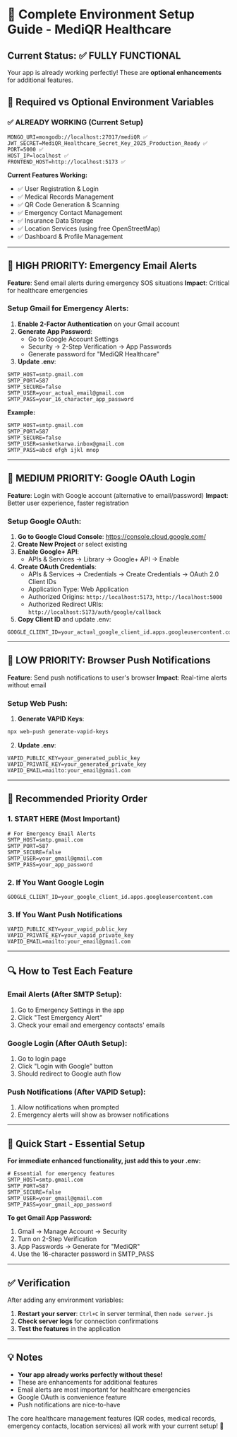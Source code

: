 # 🚀 Complete Environment Setup Guide - MediQR Healthcare

## Current Status: ✅ FULLY FUNCTIONAL
Your app is already working perfectly! These are **optional enhancements** for additional features.

## 🔧 Required vs Optional Environment Variables

### ✅ ALREADY WORKING (Current Setup)
```env
MONGO_URI=mongodb://localhost:27017/mediQR ✅
JWT_SECRET=MediQR_Healthcare_Secret_Key_2025_Production_Ready ✅
PORT=5000 ✅
HOST_IP=localhost ✅
FRONTEND_HOST=http://localhost:5173 ✅
```

**Current Features Working:**
- ✅ User Registration & Login
- ✅ Medical Records Management
- ✅ QR Code Generation & Scanning
- ✅ Emergency Contact Management
- ✅ Insurance Data Storage
- ✅ Location Services (using free OpenStreetMap)
- ✅ Dashboard & Profile Management

---

## 🚨 HIGH PRIORITY: Emergency Email Alerts

**Feature**: Send email alerts during emergency SOS situations
**Impact**: Critical for healthcare emergencies

### Setup Gmail for Emergency Alerts:

1. **Enable 2-Factor Authentication** on your Gmail account
2. **Generate App Password**:
   - Go to Google Account Settings
   - Security → 2-Step Verification → App Passwords
   - Generate password for "MediQR Healthcare"
3. **Update .env**:
```env
SMTP_HOST=smtp.gmail.com
SMTP_PORT=587
SMTP_SECURE=false
SMTP_USER=your_actual_email@gmail.com
SMTP_PASS=your_16_character_app_password
```

**Example:**
```env
SMTP_HOST=smtp.gmail.com
SMTP_PORT=587
SMTP_SECURE=false
SMTP_USER=sanketkarwa.inbox@gmail.com
SMTP_PASS=abcd efgh ijkl mnop
```

---

## 🔐 MEDIUM PRIORITY: Google OAuth Login

**Feature**: Login with Google account (alternative to email/password)
**Impact**: Better user experience, faster registration

### Setup Google OAuth:

1. **Go to Google Cloud Console**: https://console.cloud.google.com/
2. **Create New Project** or select existing
3. **Enable Google+ API**:
   - APIs & Services → Library → Google+ API → Enable
4. **Create OAuth Credentials**:
   - APIs & Services → Credentials → Create Credentials → OAuth 2.0 Client IDs
   - Application Type: Web Application
   - Authorized Origins: `http://localhost:5173`, `http://localhost:5000`
   - Authorized Redirect URIs: `http://localhost:5173/auth/google/callback`
5. **Copy Client ID** and update .env:
```env
GOOGLE_CLIENT_ID=your_actual_google_client_id.apps.googleusercontent.com
```

---

## 🔔 LOW PRIORITY: Browser Push Notifications

**Feature**: Send push notifications to user's browser
**Impact**: Real-time alerts without email

### Setup Web Push:

1. **Generate VAPID Keys**:
```bash
npx web-push generate-vapid-keys
```

2. **Update .env**:
```env
VAPID_PUBLIC_KEY=your_generated_public_key
VAPID_PRIVATE_KEY=your_generated_private_key
VAPID_EMAIL=mailto:your_email@gmail.com
```

---

## 🎯 Recommended Priority Order

### 1. **START HERE** (Most Important)
```env
# For Emergency Email Alerts
SMTP_HOST=smtp.gmail.com
SMTP_PORT=587
SMTP_SECURE=false
SMTP_USER=your_gmail@gmail.com
SMTP_PASS=your_app_password
```

### 2. **If You Want Google Login**
```env
GOOGLE_CLIENT_ID=your_google_client_id.apps.googleusercontent.com
```

### 3. **If You Want Push Notifications**
```env
VAPID_PUBLIC_KEY=your_vapid_public_key
VAPID_PRIVATE_KEY=your_vapid_private_key
VAPID_EMAIL=mailto:your_email@gmail.com
```

---

## 🔍 How to Test Each Feature

### Email Alerts (After SMTP Setup):
1. Go to Emergency Settings in the app
2. Click "Test Emergency Alert"
3. Check your email and emergency contacts' emails

### Google Login (After OAuth Setup):
1. Go to login page
2. Click "Login with Google" button
3. Should redirect to Google auth flow

### Push Notifications (After VAPID Setup):
1. Allow notifications when prompted
2. Emergency alerts will show as browser notifications

---

## 🚀 Quick Start - Essential Setup

**For immediate enhanced functionality, just add this to your .env:**

```env
# Essential for emergency features
SMTP_HOST=smtp.gmail.com
SMTP_PORT=587
SMTP_SECURE=false
SMTP_USER=your_gmail@gmail.com
SMTP_PASS=your_gmail_app_password
```

**To get Gmail App Password:**
1. Gmail → Manage Account → Security
2. Turn on 2-Step Verification
3. App Passwords → Generate for "MediQR"
4. Use the 16-character password in SMTP_PASS

---

## ✅ Verification

After adding any environment variables:
1. **Restart your server**: `Ctrl+C` in server terminal, then `node server.js`
2. **Check server logs** for connection confirmations
3. **Test the features** in the application

---

## 💡 Notes

- **Your app already works perfectly without these!**
- These are enhancements for additional features
- Email alerts are most important for healthcare emergencies
- Google OAuth is convenience feature
- Push notifications are nice-to-have

The core healthcare management features (QR codes, medical records, emergency contacts, location services) all work with your current setup! 🎉
